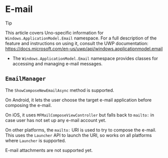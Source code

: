 ﻿---
uid: Uno.Features.WAMEmail
---

# E-mail

> [!TIP]
> This article covers Uno-specific information for `Windows.ApplicationModel.Email` namespace. For a full description of the feature and instructions on using it, consult the UWP documentation: https://docs.microsoft.com/en-us/uwp/api/windows.applicationmodel.email

* The `Windows.ApplicationModel.Email` namespace provides classes for accessing and managing e-mail messages.

## `EmailManager`

The `ShowComposeNewEmailAsync` method is supported.

On Android, it lets the user choose the target e-mail application before composing the e-mail.

On iOS, it uses `MFMailComposeViewController` but falls back to `mailto:` in case user has not set up any e-mail account yet.

On other platforms, the `mailto:` URI is used to try to compose the e-mail. This uses the `Launcher` API to launch the URI, so works on all platforms where `Launcher` is supported.

E-mail attachments are not supported yet.
